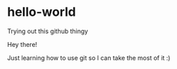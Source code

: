 # hello-world
Trying out this github thingy

Hey there!

Just learning how to use git so I can take the most of it :)
